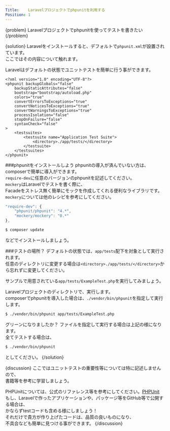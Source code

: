 ```yaml
---
Title:    Laravelプロジェクトでphpunitを利用する
Position: 1
---
```


{problem}
Laravelプロジェクトでphpunitを使ってテストを書きたい
{/problem}

{solution}
Laravelをインストールすると、デフォルトで`phpunit.xml`が設置されています。  
ここではその内容について触れます。

Laravelはデフォルトの状態でユニットテストを簡単に行う事ができます。  
```
<?xml version="1.0" encoding="UTF-8"?>
<phpunit backupGlobals="false"
    backupStaticAttributes="false"
    bootstrap="bootstrap/autoload.php"
    colors="true"
    convertErrorsToExceptions="true"
    convertNoticesToExceptions="true"
    convertWarningsToExceptions="true"
    processIsolation="false"
    stopOnFailure="false"
    syntaxCheck="false"
>
    <testsuites>
        <testsuite name="Application Test Suite">
            <directory>./app/tests/</directory>
        </testsuite>
    </testsuites>
</phpunit>
```
###phpunitをインストールしよう
phpunitの導入が済んでいない方は、composerで簡単に導入ができます。  
`require-dev`に任意のバージョンのphpunitを記述してください。  
`mockery`はLaravelでテストを書く際に、  
Facadeをストレス無く簡単にモックを作成してくれる便利なライブラリです。  
`mockery`については他のレシピを参考にしてください。  
```js
"require-dev": {
    "phpunit/phpunit": "4.*",
    "mockery/mockery": "0.*"
},
```

```bash
$ composer update
```
などでインストールしましょう。  

###テストの場所？
デフォルトの状態では、`app/tests`配下を対象として実行されます。  
任意のディレクトリに変更する場合は`<directory>./app/tests/</directory>`から忘れずに変更してください。

サンプルで用意されている`app/tests/ExampleTest.php`を実行してみましょう。  

Laravelプロジェクトのディレクトリで、実行します。  
composerでphpunitを導入した場合は、`./vendor/bin/phpunit`を指定して実行します。
```bash
$ ./vendor/bin/phpunit app/tests/ExampleTest.php
```
グリーンになりましたか？
ファイルを指定して実行する場合は上記の様になります。  
全てテストする場合は、  
```bash
$ ./vendor/bin/phpunit
```
としてください。
{/solution}

{discussion}
ここではユニットテストの重要性等については特に記述しませんので、  
書籍等を参考に学習しましょう。  

PHPUnitについては、公式のリファレンス等を参考にしてください。[PHPUnit](http://phpunit.de/)  
もし、Laravelで作ったアプリケーションや、パッケージ等をGitHub等で公開する場合は、  
かならずtestコードも含める様にしましょう！  
それだけで貴方が作り上げたコードは、品質の良いものになり、  
不具合なども簡単に見つける事ができます。
{/discussion}
